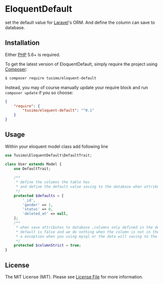 EloquentDefault
==================
set the default value for  [Laravel](https://laravel.com/)'s ORM.  And define the column can save to database.


## Installation

Either [PHP](https://php.net) 5.6+ is required.

To get the latest version of EloquentDefault, simply require the project using [Composer](https://getcomposer.org):

```bash
$ composer require tusimo/eloquent-default
```

Instead, you may of course manually update your require block and run `composer update` if you so choose:

```json
{
    "require": {
        "tusimo/eloquent-default": "^0.1"
    }
}
```

## Usage

Within your eloquent model class add following line

```php
use Tusimo\EloquentDefault\DefaultTrait;

class User extends Model {
    use DefaultTrait;
    
    /**
     * define the columns the table has 
     * and define the default value saving to the database when attributes not set the column
     */
    protected $defaults = [
        '_id',
        'gender' => 1,
        'status' => 0,
        'deleted_at' => null,
    ];
    /**
     * when save attributes to database ,columns only defined in the defaults will save to database
     * default is false and we do nothing when the column is not in the database and this will throw 
     * a exception when you using mysql or the data will saving to the database when you using mongo
     */
    protected $columnStrict = true;
}
```

## License

The MIT License (MIT). Please see [License File](LICENSE) for more information.
